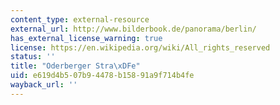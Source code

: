 ```yaml
---
content_type: external-resource
external_url: http://www.bilderbook.de/panorama/berlin/
has_external_license_warning: true
license: https://en.wikipedia.org/wiki/All_rights_reserved
status: ''
title: "Oderberger Stra\xDFe"
uid: e619d4b5-07b9-4478-b158-91a9f714b4fe
wayback_url: ''
---
```


